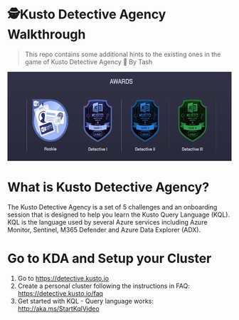 # 🕵️Kusto Detective Agency Walkthrough 

>This repo contains some additional hints to the existing ones in the game of Kusto Detective Agency 🔐 
>By Tash
<p align="center">
<img max-height=200 height=200 src="https://github.com/ciph3rwoman/Kusto_Detective_Agency_S2/blob/main/Kusto_Detective_Agency_2023-06-23%20093851.jpg"/>
</p>

# What is Kusto Detective Agency?
The Kusto Detective Agency is a set of 5 challenges and an onboarding session that is designed to help you learn the Kusto Query Language (KQL).
KQL is the language used by several Azure services including Azure Monitor, Sentinel, M365 Defender and Azure Data Explorer (ADX).

# Go to KDA and Setup your Cluster
1. Go to https://detective.kusto.io
2. Create a personal cluster following the instructions in FAQ: https://detective.kusto.io/faq
3. Get started with KQL - Query language works: http://aka.ms/StartKqlVideo
   

